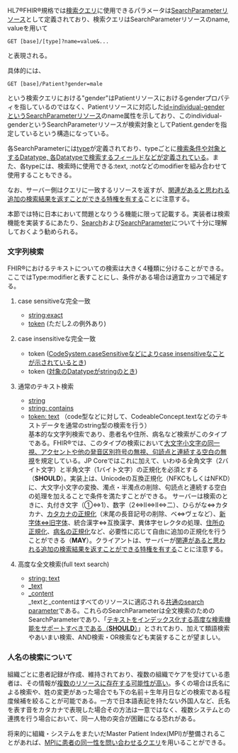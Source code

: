 HL7®FHIR®規格では[検索クエリ](https://www.hl7.org/fhir/search.html)に使用できるパラメータは[SearchParameterリソース](https://www.hl7.org/fhir/searchparameter-registry.html)として定義されており、検索クエリはSearchParameterリソースのname, valueを用いて

    GET [base]/[type]?name=value&...

と表現される。

具体的には、

    GET [base]/Patient?gender=male

という検索クエリにおける"gender"はPatientリソースにおけるgenderプロパティを指しているのではなく、Patientリソースに対応した[id=individual-genderというSearchParameterリソース](https://www.hl7.org/fhir/searchparameter-registry.html)のname属性を示しており、このindividual-genderというSearchParameterリソースが検索対象としてPatient.genderを指定しているという構造になっている。

各SearchParameterには[type](https://www.hl7.org/fhir/searchparameter-definitions.html#SearchParameter.type)が定義されており、typeごとに[検索条件や対象とするDatatype, 各Datatypeで検索するフィールドなどが定義されている](https://www.hl7.org/fhir/search.html#ptypes)。また、各typeには、検索時に使用できる:text, :notなどのmodifierを組み合わせて使用することもできる。

なお、サーバー側はクエリに一致するリソースを返すが、[関連があると思われる追加の検索結果を返すことができる特権を有する](https://www.hl7.org/fhir/search.html)ことに注意する。

本節では特に日本において問題となりうる機能に限って記載する。実装者は検索機能を実装するにあたり、[Search](https://www.hl7.org/fhir/search.html)および[SearchParameter](https://www.hl7.org/fhir/searchparameter.html)について十分に理解しておくよう勧められる。

### 文字列検索
FHIR®におけるテキストについての検索は大きく4種類に分けることができる。ここではType:modifierと表すことにし、条件がある場合は適宜カッコで補足する。

1. case sensitiveな完全一致
    - [string:exact](https://www.hl7.org/fhir/search.html#:~:text=The%20%3Aexact%20modifier%20returns%20results%20that%20match%20the%20entire%20supplied%20parameter%2C%20including%20casing%20and%20accents.)
    - [token](https://www.hl7.org/fhir/search.html#:~:text=Match%20is%20case%20sensitive) (ただし2.の例外あり)

2. case insensitiveな完全一致
    - token ([CodeSystem.caseSensitiveなどによりcase insensitiveなことが示されているとき](https://www.hl7.org/fhir/search.html#:~:text=unless%20the%20underlying%20semantics%20for%20the%20context%20indicate%20that%20the%20token%20should%20be%20interpreted%20case-insensitively))
    - token ([対象のDatatypeがstringのとき](https://www.hl7.org/fhir/search.html#:~:text=If%20the%20underlying%20data%20type%20is%20string%20then%20the%20search%20is%20not%20case%20sensitive))

3. 通常のテキスト検索
    - [string](https://www.hl7.org/fhir/search.html#string)
    - [string: contains](https://www.hl7.org/fhir/search.html#:~:text=The%20%3Acontains%20modifier%20returns%20results%20that%20include%20the%20supplied%20parameter%20value%20anywhere%20within%20the%20field%20being%20searched.)
    - [token: text](https://www.hl7.org/fhir/search.html#:~:text=Use-,%3Atext,-The%20search%20parameter) （code型などに対して、CodeableConcept.textなどのテキストデータを通常のstring型の検索を行う）  
基本的な文字列検索であり、患者名や住所、病名など検索がこのタイプである。FHIR®では、このタイプの検索において[大文字小文字の同一視、アクセントや他の発音区別符号の無視、句読点と連続する空白の無視](https://www.hl7.org/fhir/search.html#:~:text=This%20search%20is%20insensitive%20to%20casing%20and%20included%20combining%20characters%2C%20like%20accents%20or%20other%20diacritical%20marks)を規定している。JP Coreではこれに加えて、いわゆる全角文字（2バイト文字）と半角文字（1バイト文字）の正規化を必須とする（**SHOULD**）。実装上は、Unicodeの互換正規化（NFKCもしくはNFKD）に、大文字小文字の変換、濁点・半濁点の削除、句読点と連続する空白の処理を加えることで条件を満たすことができる。
サーバーは検索のときに、丸付き文字（①⇔1）、数字（2⇔Ⅱ⇔II⇔二）、ひらがな⇔カタカナ、[カタカナの正規化](https://www.scripts-lab.co.jp/mindsearch/mindsearchHypermanual/modectrl.html)（末尾の長音記号の削除、ベ⇔ヴェなど）、[新字体⇔旧字体](https://www.asahi-net.or.jp/~ax2s-kmtn/ref/old_chara.html)、統合漢字⇔互換漢字、異体字セレクタの処理、[住所の正規化](https://info.gbiz.go.jp/tools/imi_tools/index.html)、[病名の正規化](http://sociocom.jp/~data/2018-manbyo/index.html)など、必要性に応じて自由に追加の正規化を行うことができる（**MAY**）。クライアントは、サーバーが[関連があると思われる追加の検索結果を返すことができる特権を有する](https://www.hl7.org/fhir/search.html)ことに注意する。

4. 高度な全文検索(full text search)
    - [string: text](https://www.hl7.org/fhir/search.html#:~:text=An%20additional%20modifier%20%3Atext)
    - [_text](https://www.hl7.org/fhir/search.html#:~:text=text%20search%20parameters%2C-,_text,-and%20_content%2C%20search)
    - [_content](https://www.hl7.org/fhir/search.html#:~:text=parameters%2C%20_text%20and-,_content,-%2C%20search%20on%20the)  
_textと_contentはすべてのリソースに適応される[共通のsearch parameter](https://www.hl7.org/fhir/search.html#all)である。これらのSearchParameterは全文検索のためのSearchParameterであり、「[テキストをインデックス化する高度な検索機能をサポートすべきである（**SHOULD**）](https://www.hl7.org/fhir/search.html#:~:text=these%20parameters%20SHOULD%20support%20a%20sophisticated%20search%20functionality%20of%20the%20type%20offered%20by%20typical%20text%20indexing%20services)」とされており、加えて類語検索やあいまい検索、AND検索・OR検索なども実装することが望ましい。

### 人名の検索について
組織ごとに患者記録が作成、維持されており、複数の組織でケアを受けている患者は、その情報が[複数のリソースに存在する可能性が高い](https://www.hl7.org/fhir/patient.html#scope)。多くの場合は氏名による検索や、姓の変更があった場合でも下の名前＋生年月日などの検索である程度候補を絞ることが可能である。一方で日本語表記を持たない外国人など、氏名を表す音をカタカナで表現した場合その方法は一意ではなく、複数システムとの連携を行う場合において、同一人物の突合が困難になる恐れがある。

将来的に組織・システムをまたいだMaster Patient Index(MPI)が整備されることがあれば、[MPIに患者の同一性を問い合わせるクエリ](https://www.hl7.org/fhir/patient.html#match)を用いることができる。
